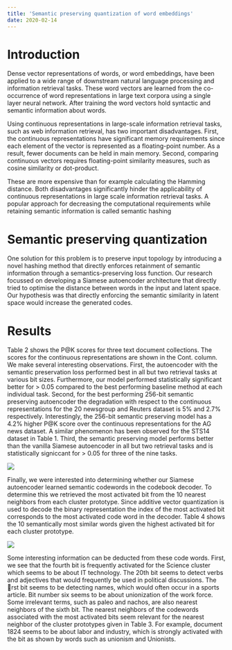 ```yaml
---
title: 'Semantic preserving quantization of word embeddings'
date: 2020-02-14
---
```


Introduction
======
Dense vector representations of words, or word embeddings, have been applied to a wide range of downstream natural language
processing and information retrieval tasks. These word vectors are learned from the co-occurrence of word representations 
in large text corpora using a single layer neural network. After training the word vectors hold syntactic and semantic information about words.

Using continuous representations in large-scale information retrieval tasks, such as web information retrieval, 
has two important disadvantages. First, the continuous representations have significant memory requirements since each
element of the vector is represented as a floating-point number. As a result, fewer documents can be held in main memory. 
Second, comparing continuous vectors requires floating-point similarity measures, such as cosine similarity or dot-product.

 These are more expensive than for example calculating the Hamming distance. Both disadvantages significantly hinder 
 the applicability of continuous representations in large scale information retrieval tasks. 
 A popular approach for decreasing the computational requirements while retaining semantic information is called semantic hashing

Semantic preserving quantization
======

One  solution for this problem is to preserve input topology by introducing a novel hashing method that directly enforces 
retainment of semantic information through a semantics-preserving loss function. Our research focussed on developing a 
Siamese autoencoder architecture that directly tried to optimise the distance between words in the input and latent
space. Our hypothesis was that directly enforcing the semantic similarity in latent space would increase the generated
codes. 



Results 
======

Table 2 shows the P@K scores for three text document collections. The scores for the continuous representations are 
shown in the Cont. column. We make several interesting observations. First, the autoencoder with the semantic preservation
 loss performed best in all but two retrieval tasks at various bit sizes. Furthermore, our model performed statistically 
 significant better for > 0.05 compared to the best performing baseline method at each individual task. Second, 
 for the best performing 256-bit semantic preserving autoencoder the degradation with respect to the continuous 
 representations for the 20 newsgroup and Reuters dataset is 5% and 2.7% respectively. Interestingly, the 256-bit
  semantic preserving model has a 4.2% higher P@K score over the continuous representations for the AG news dataset. 
  A similar phenomenon has been observed for the STS14 dataset in Table 1. Third, the semantic preserving model performs 
  better than the vanilla Siamese autoencoder in all but two retrieval tasks and is statistically signiccant for > 0.05 
  for three of the nine tasks.
  
  <img src="http://woutermostard.github.io/files/document_classification.png" align="middle">
  
  
 Finally, we were interested into determining whether our Siamese autoencoder learned semantic codewords in the 
 codebook decoder. To determine this we retrieved the most activated bit from the 10 nearest neighbors from each 
 cluster prototype. Since additive vector quantization is used to decode the binary representation the index of the 
 most activated bit corresponds to the most activated code word in the decoder. Table 4 shows the 10 semantically most 
 similar words given the highest activated bit for each cluster prototype.
 
   <img src="http://woutermostard.github.io/files/interpretability.png" align="middle">
 
 Some interesting information can be deducted from these code words. First, we see that the fourth bit is frequently
  activated for the Science cluster which seems to be about IT technology. The 20th bit seems to detect verbs and 
  adjectives that would frequently be used in political discussions. The ￿rst bit seems to be detecting names, which
   would often occur in a sports article. Bit number six seems to be about unionization of the work force. Some 
   irrelevant terms, such as paleo and nachos, are also nearest neighbors of the sixth bit. The nearest neighbors of
    the codewords associated with the most activated bits seem relevant for the nearest neighbor of the cluster 
    prototypes given in Table 3. For example, document 1824 seems to be about labor and industry, which is strongly 
    activated with the bit as shown by words such as unionism and Unionists.